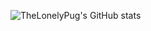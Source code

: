 ![TheLonelyPug's GitHub stats](https://github-readme-stats.vercel.app/api?username=TheLonelyPug&theme=dark&show_icons=true)

